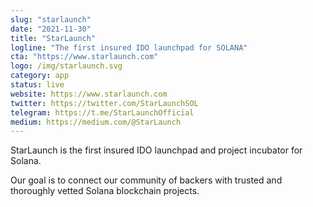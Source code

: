 ```yaml
---
slug: "starlaunch"
date: "2021-11-30"
title: "StarLaunch"
logline: "The first insured IDO launchpad for SOLANA"
cta: "https://www.starlaunch.com"
logo: /img/starlaunch.svg
category: app 
status: live
website: https://www.starlaunch.com
twitter: https://twitter.com/StarLaunchSOL
telegram: https://t.me/StarLaunchOfficial
medium: https://medium.com/@StarLaunch
---
```


StarLaunch is the first insured IDO launchpad and project incubator for Solana.

Our goal is to connect our community of backers with trusted and thoroughly vetted
Solana blockchain projects.
